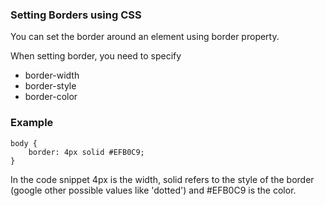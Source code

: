 ### Setting Borders using CSS ###

You can set the border around an element using border property. 

When setting border, you need to specify 
* border-width
* border-style
* border-color

### Example ### 
```
body {
    border: 4px solid #EFB0C9;
}

```
In the code snippet 4px is the width, solid refers to the style of the border (google other possible values like 'dotted') and #EFB0C9 is the color. 